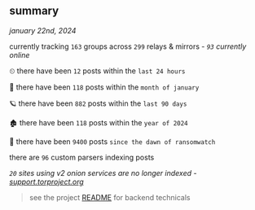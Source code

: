
## summary
_january 22nd, 2024_

currently tracking `163` groups across `299` relays & mirrors - _`93` currently online_

⏲ there have been `12` posts within the `last 24 hours`

🦈 there have been `118` posts within the `month of january`

🪐 there have been `882` posts within the `last 90 days`

🏚 there have been `118` posts within the `year of 2024`

🦕 there have been `9400` posts `since the dawn of ransomwatch`

there are `96` custom parsers indexing posts

_`20` sites using v2 onion services are no longer indexed - [support.torproject.org](https://support.torproject.org/onionservices/v2-deprecation/)_

> see the project [README](https://github.com/joshhighet/ransomwatch#ransomwatch--) for backend technicals
